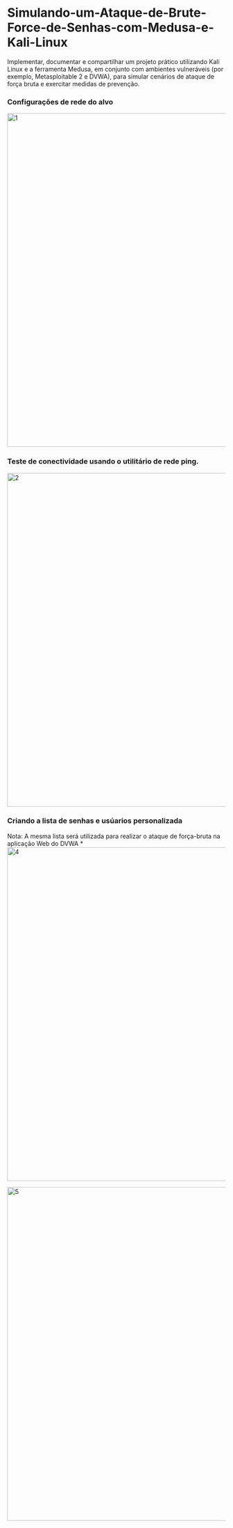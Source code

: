 # Simulando-um-Ataque-de-Brute-Force-de-Senhas-com-Medusa-e-Kali-Linux
Implementar, documentar e compartilhar um projeto prático utilizando Kali Linux e a ferramenta Medusa, em conjunto com ambientes vulneráveis (por exemplo, Metasploitable 2 e DVWA), para simular cenários de ataque de força bruta e exercitar medidas de prevenção.

### Configurações de rede do alvo
<img width="1365" height="767" alt="1" src="https://github.com/user-attachments/assets/76a2e532-201d-499a-b720-706e8fcd76eb" />

### Teste de conectividade usando o utilitário de rede ping.
<img width="1365" height="767" alt="2" src="https://github.com/user-attachments/assets/9d56fb32-c858-4af4-815d-3073aa2e188d" />

### Criando a lista de senhas e usúarios personalizada 
Nota: A mesma lista será utilizada para realizar o ataque de força-bruta na aplicação Web do DVWA
*
<img width="1365" height="767" alt="4" src="https://github.com/user-attachments/assets/086862ad-521a-47c5-97b5-6beaf8391ff1" />

<img width="1365" height="767" alt="5" src="https://github.com/user-attachments/assets/9ca08de8-1c72-4354-8cc0-b572bd3ce8bd" />
